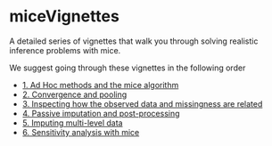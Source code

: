 # miceVignettes
A detailed series of vignettes that walk you through solving realistic inference problems with mice. 

We suggest going through these vignettes in the following order

- [1. Ad Hoc methods and the mice algorithm](https://gerkovink.github.io/miceVignettes/Ad_hoc_and_mice/Ad_hoc_methods.html)
- [2. Convergence and pooling](https://gerkovink.github.io/miceVignettes/Convergence_pooling/Convergence_and_pooling.html)
- [3. Inspecting how the observed data and missingness are related](https://gerkovink.github.io/miceVignettes/Missingness_inspection/Missingness_inspection.html)
- [4. Passive imputation and post-processing](https://gerkovink.github.io/miceVignettes/Passive_Post_processing/Passive_imputation_post_processing.html)
- [5. Imputing multi-level data](https://gerkovink.github.io/miceVignettes/Multi_level/Multi_level_data.html)
- [6. Sensitivity analysis with mice](https://gerkovink.github.io/miceVignettes/Sensitivity_analysis/Sensitivity_analysis.html)